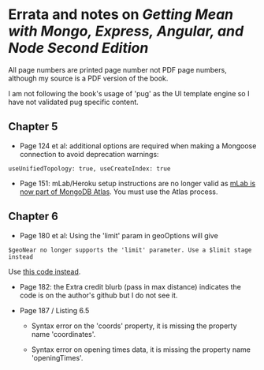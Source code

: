 # Errata and notes on *Getting Mean with Mongo, Express, Angular, and Node Second Edition*

All page numbers are printed page number not PDF page numbers, although my source is a PDF version of the book. 

I am not following the book's usage of 'pug' as the UI template engine so I have not validated pug specific content.

## Chapter 5

- Page 124 et al:  additional options are required when making a Mongoose connection to avoid deprecation warnings: 
```
useUnifiedTopology: true, useCreateIndex: true 
```

- Page 151: mLab/Heroku setup instructions are no longer valid as [mLab is now part of MongoDB Atlas](https://docs.mlab.com/mlab-to-atlas/).  You must use the Atlas process.

## Chapter 6

- Page 180 et al: Using the 'limit' param in geoOptions will give 
```
$geoNear no longer supports the 'limit' parameter. Use a $limit stage instead
```
Use [this code instead](https://github.com/rocketnewton/meanwifi/blob/c4b1b899a3d515619fe21b10b11f16945562554b/app_api/controllers/locations.js#L79).

- Page 182:  the Extra credit blurb (pass in max distance) indicates the code is on the author's github but I do not see it. 

- Page 187 / Listing 6.5
  - Syntax error on the 'coords' property, it is missing the property name 'coordinates'.

  - Syntax error on opening times data, it is missing the property name 'openingTimes'.